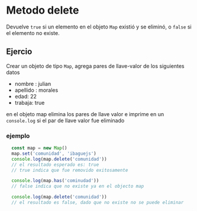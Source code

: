 # Metodo delete

Devuelve `true` si un elemento en el objeto `Map` existió y se eliminó, o `false` si el elemento no existe.

## Ejercio

Crear un objeto de tipo `Map`, agrega pares de llave-valor de los siguientes datos
 - nombre : julian
 - apellido : morales 
 - edad: 22
 - trabaja: true

en el objeto map elimina los pares de llave valor e imprime en un `console.log` si el par de llave valor fue eliminado

### ejemplo
```js
  const map = new Map()
  map.set('comunidad', 'ibaguejs')
  console.log(map.delete('comunidad'))
  // el resultado esperado es: true
  // true indica que fue removido exitosamente

  console.log(map.has('cominudad'))
  // false indica que no existe ya en el objecto map

  console.log(map.delete('comunidad'))
  // el resultado es false, dado que no existe no se puede eliminar

```